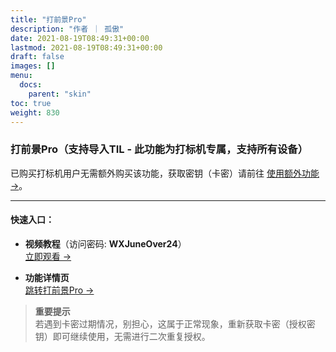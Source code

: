 ```yaml
---
title: "打前景Pro"
description: "作者 ｜ 孤傲"
date: 2021-08-19T08:49:31+00:00
lastmod: 2021-08-19T08:49:31+00:00
draft: false
images: []
menu:
  docs:
    parent: "skin"
toc: true
weight: 830
---
```


### 打前景Pro（支持导入TIL - 此功能为打标机专属，支持所有设备）

已购买打标机用户无需额外购买该功能，获取密钥（卡密）请前往 [使用额外功能 →](/docs/mark_user/General/useextraservice/)。

---

#### 快速入口：

- **视频教程**（访问密码: **WXJuneOver24**）  
  [立即观看 →](https://url69.ctfile.com/d/22031369-65046580-3246ae?p=WXJuneOver24)

- **功能详情页**  
  [跳转打前景Pro →](/docs/extra_service/skin/SkinForwardPro/)

> **重要提示**  
> 若遇到卡密过期情况，别担心，这属于正常现象，重新获取卡密（授权密钥）即可继续使用，无需进行二次重复授权。
